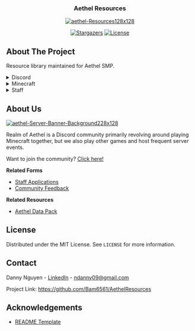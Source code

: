 <div align="center">
  <h3>Aethel Resources</h3>
  <a href="https://github.com/Bam6561/AethelResources">
    <img src="https://i.ibb.co/Pwb1d6C/aethel-Resources128x128.png" alt="aethel-Resources128x128">
  </a>
  
  [![Stargazers][stars-shield]][stars-url] [![License][license-shield]][license-url]

</div>

## About The Project

Resource library maintained for Aethel SMP.

<details>
  <summary> Discord </summary>
  
  - [Rules](https://github.com/Bam6561/AethelResources/blob/main/Documents/Discord/aethelRules.pdf)
  - [Server Events](https://github.com/Bam6561/AethelResources/blob/main/Documents/Discord/aethelServerEvents.pdf)
  
</details>

<details>
  <summary> Minecraft </summary>
  
  - [Servers](https://github.com/Bam6561/AethelResources/blob/main/Documents/Minecraft/aethelMinecraftServers.pdf)
  - [Reference](https://github.com/Bam6561/AethelResources/blob/main/Documents/Minecraft/aethelMinecraftReference.pdf)
  - [Lore](https://github.com/Bam6561/AethelResources/blob/main/Documents/Minecraft/aethelLore.pdf)
  - [Servers Properties](https://github.com/Bam6561/AethelResources/blob/main/Documents/Staff/aethelMinecraftServersProperties.pdf)
  - [Technical](https://github.com/Bam6561/AethelResources/blob/main/Documents/Minecraft/aethelMinecraftTechnical.pdf)
  
</details>

<details>
  <summary> Staff </summary>
  
  - [Reference](https://github.com/Bam6561/AethelResources/blob/main/Documents/Staff/aethelStaffReference.pdf)
  
</details>

## About Us

<a href="https://discord.gg/FzeC4aC6Tg">
  <img src="https://i.ibb.co/HtpW9g1/aethel-Server-Banner-Background228x128.jpg" alt="aethel-Server-Banner-Background228x128">
</a>

Realm of Aethel is a Discord community primarily revolving around playing Minecraft together, but we also play other games and host frequent server events.

Want to join the community? [Click here!](https://discord.gg/FzeC4aC6Tg)

**Related Forms**
- [Staff Applications](https://forms.gle/bTF5CqPtEsrutmXD6)
- [Community Feedback](https://forms.gle/s3iRyqfKTv6vi4Hq7)

**Related Resources** 
- [Aethel Data Pack](https://github.com/Bam6561/AethelDataPack)

## License

Distributed under the MIT License. See `LICENSE` for more information.

## Contact

Danny Nguyen - [LinkedIn](https://www.linkedin.com/in/ndanny09/) - ndanny09@gmail.com

Project Link: https://github.com/Bam6561/AethelResources

## Acknowledgements

- [README Template](https://github.com/othneildrew/Best-README-Template#prerequisites)

[stars-shield]: https://img.shields.io/github/stars/Bam6561/AethelResources

[stars-url]: https://github.com/Bam6561/AethelResources/stargazers

[license-shield]: https://img.shields.io/github/license/Bam6561/AethelResources

[license-url]: https://github.com/Bam6561/AethelResources/blob/main/LICENSE
